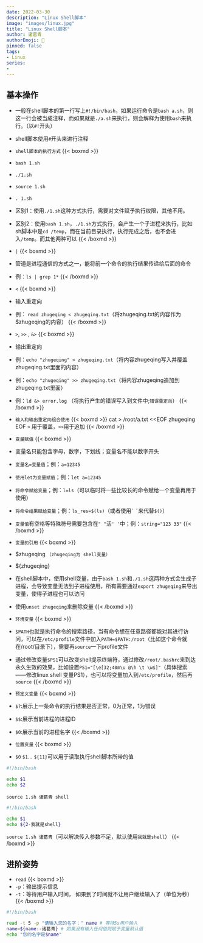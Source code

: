 ```yaml
---
date: 2022-03-30
description: "Linux Shell脚本"
image: "images/linux.jpg"
title: "Linux Shell脚本"
author: 诸葛青
authorEmoji: 🎅
pinned: false
tags:
- Linux
series:
- 
---
```


## 基本操作

* 一般在shell脚本的第一行写上`#!/bin/bash`，如果运行命令是`bash a.sh`，则这一行会被当成注释，而如果就是`./a.sh`来执行，则会解释为使用`bash`来执行。（以`#!`开头）

* shell脚本使用`#`开头来进行注释

* `shell脚本的执行方式`
{{< boxmd >}}
* `bash 1.sh`
* `./1.sh`
* `source 1.sh`
* `. 1.sh`
* 区别1：使用`./1.sh`这种方式执行，需要对文件赋予执行权限，其他不用。
* 区别2：使用`bash 1.sh`，`./1.sh`方式执行，会产生一个子进程来执行，比如sh脚本中是`cd /temp`，而在当前目录执行，执行完成之后，也不会进入`/temp`。而其他两种可以
{{< /boxmd >}}

* `|`
{{< boxmd >}}
* 管道是进程通信的方式之一，能将前一个命令的执行结果传递给后面的命令
* 例：`ls | grep 1*`
{{< /boxmd >}}

* `<`
{{< boxmd >}}
* 输入重定向
* 例： `read zhugeqing < zhugeqing.txt`（将zhugeqing.txt的内容作为$zhugeqing的内容）
{{< /boxmd >}}

* `>`, `>>` , `&>`
{{< boxmd >}}
* 输出重定向
* 例：`echo "zhugeqing" > zhugeqing.txt`（将内容zhugeqing写入并覆盖zhugeqing.txt里面的内容）
* 例：`echo "zhugeqing" >> zhugeqing.txt`（将内容zhugeqing追加到zhugeqing.txt里面）
* 例：`ld &> error.log` （将执行产生的错误写入到文件中;`错误重定向`）
{{< /boxmd >}}

* `输入和输出重定向组合使用`
{{< boxmd >}}
cat > /root/a.txt <<EOF
zhugeqing
EOF
`>`  用于覆盖，`>>`用于追加
{{< /boxmd >}}

* `变量赋值`
{{< boxmd >}}
* 变量名只能包含字母，数字，下划线；变量名不能以数字开头
* `变量名=变量值`；例：`a=12345`
* `使用let为变量赋值`；例：`let a=12345`
* `将命令赋给变量`；例：`l=ls`（可以临时将一些比较长的命令赋给一个变量再用于使用）
* `将命令结果赋给变量`；例：`ls_res=$(ls)`（或者使用`` ` `` `` ` ``来代替`$()`） 
* `变量值`有空格等特殊符号需要包含在`" "`活`' '`中；例：`string="123 33"`
{{< /boxmd >}}

* `变量的引用`
{{< boxmd >}}
* $zhugeqing `（zhugeqing为 shell变量）`
* ${zhugeqing} 
* 在shell脚本中，使用shell变量，由于`bash 1.sh`和`./1.sh`这两种方式会生成子进程，会导致变量无法到子进程使用，所有需要通过`export zhugeqing`来导出变量，使得子进程也可以访问
* 使用`unset zhugeqing`来删除变量
{{< /boxmd >}}

* `环境变量`
{{< boxmd >}}
* `$PATH`也就是执行命令的搜索路径，当有命令想在任意路径都能对其进行访问，可以在`/etc/profile`文件中加入`PATH=$PATH:/root`（比如这个命令就在/root/目录下），需要再`source`一下profile文件
* 通过修改变量`$PS1`可以改变shell提示终端符，通过修改`/root/.bashrc`来到达永久生效的效果，比如设置`PS1="[\e[32;40m\u @\h \t \w$]"`（具体搜索——修改linux shell 变量PS1），也可以将变量加入到`/etc/profile`，然后再`source`
{{< /boxmd >}}

* `预定义变量`
{{< boxmd >}}
* `$?`:展示上一条命令的执行结果是否正常，0为正常，1为错误
* `$$`:展示当前进程的进程ID
* `$0`:展示当前的进程名字
{{< /boxmd >}}

* `位置变量`
{{< boxmd >}}
* `$0` `$1`... `${11}`可以用于读取执行shell脚本所带的值
```Shell:1.sh
#!/bin/bash

echo $1
echo $2
```
`source 1.sh 诸葛青 shell`

```Shell:2.sh
#!/bin/bash

echo $1
echo ${2-我就是shell}
```
`source 1.sh 诸葛青`（可以解决传入参数不足，默认使用`我就是shell`）
{{< /boxmd >}}

## 进阶姿势

* `read`
{{< boxmd >}}
* `-p`：输出提示信息
* `-t`：等待用户输入时间， 如果到了时间就不让用户继续输入了（单位为秒）
{{< /boxmd >}}
```Shell:read.sh
#!/bin/bash

read -t 5 -p "请输入您的名字：" name # 等待5s用户输入
name=${name:-诸葛青} # 如果没有输入任何值则赋予变量默认值
echo "您的名字是$name"
```
